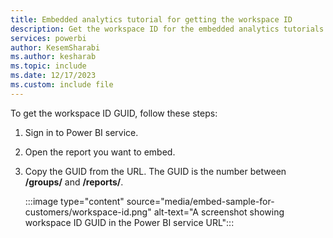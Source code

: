 ```yaml
---
title: Embedded analytics tutorial for getting the workspace ID
description: Get the workspace ID for the embedded analytics tutorials.
services: powerbi
author: KesemSharabi
ms.author: kesharab
ms.topic: include
ms.date: 12/17/2023
ms.custom: include file
---
```


To get the workspace ID GUID, follow these steps:

1. Sign in to Power BI service.

2. Open the report you want to embed.

3. Copy the GUID from the URL. The GUID is the number between **/groups/** and **/reports/**.

    :::image type="content" source="media/embed-sample-for-customers/workspace-id.png" alt-text="A screenshot showing workspace ID GUID in the Power BI service URL":::